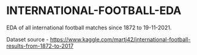 # INTERNATIONAL-FOOTBALL-EDA
EDA of all international football matches since 1872 to 19-11-2021. 


Dataset source - https://www.kaggle.com/martj42/international-football-results-from-1872-to-2017
